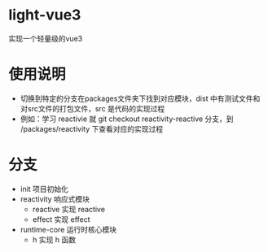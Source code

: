 # light-vue3
实现一个轻量级的vue3

# 使用说明
- 切换到特定的分支在packages文件夹下找到对应模块，dist 中有测试文件和对src文件的打包文件，src 是代码的实现过程
- 例如：学习 reactivie 就 git checkout reactivity-reactive 分支，到 /packages/reactivity 下查看对应的实现过程

# 分支
- init 项目初始化
- reactivity 响应式模块
  - reactive 实现 reactive
  - effect 实现 effect
- runtime-core 运行时核心模块
  - h 实现 h 函数